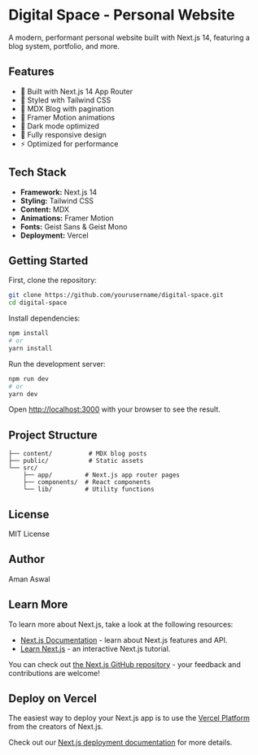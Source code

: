 # Digital Space - Personal Website

A modern, performant personal website built with Next.js 14, featuring a blog system, portfolio, and more.

## Features

- 🚀 Built with Next.js 14 App Router
- 💨 Styled with Tailwind CSS
- 📝 MDX Blog with pagination
- 🎨 Framer Motion animations
- 🌙 Dark mode optimized
- 📱 Fully responsive design
- ⚡ Optimized for performance

## Tech Stack

- **Framework:** Next.js 14
- **Styling:** Tailwind CSS
- **Content:** MDX
- **Animations:** Framer Motion
- **Fonts:** Geist Sans & Geist Mono
- **Deployment:** Vercel

## Getting Started

First, clone the repository:

```bash
git clone https://github.com/yourusername/digital-space.git
cd digital-space
```

Install dependencies:

```bash
npm install
# or
yarn install
```

Run the development server:

```bash
npm run dev
# or
yarn dev
```

Open [http://localhost:3000](http://localhost:3000) with your browser to see the result.

## Project Structure

```
├── content/          # MDX blog posts
├── public/           # Static assets
└── src/
    ├── app/         # Next.js app router pages
    ├── components/  # React components
    └── lib/         # Utility functions
```

## License

MIT License

## Author

Aman Aswal

## Learn More

To learn more about Next.js, take a look at the following resources:

- [Next.js Documentation](https://nextjs.org/docs) - learn about Next.js features and API.
- [Learn Next.js](https://nextjs.org/learn) - an interactive Next.js tutorial.

You can check out [the Next.js GitHub repository](https://github.com/vercel/next.js) - your feedback and contributions are welcome!

## Deploy on Vercel

The easiest way to deploy your Next.js app is to use the [Vercel Platform](https://vercel.com/new?utm_medium=default-template&filter=next.js&utm_source=create-next-app&utm_campaign=create-next-app-readme) from the creators of Next.js.

Check out our [Next.js deployment documentation](https://nextjs.org/docs/app/building-your-application/deploying) for more details.
